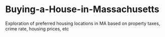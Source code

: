 # Buying-a-House-in-Massachusetts
Exploration of preferred housing locations in MA based on property taxes, crime rate, housing prices, etc

